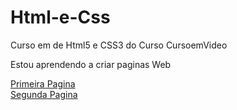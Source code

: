 # Html-e-Css
Curso em de Html5 e CSS3 do Curso CursoemVideo

Estou aprendendo a criar paginas Web

<a href="https://mhevangelista.github.io/Html-e-Css/Pagina/" target="_blank">Primeira Pagina</a>
<br>
<a href="https://mhevangelista.github.io/Html-e-Css/Pagina2/" target="_blank">Segunda Pagina</a>